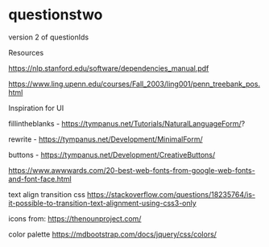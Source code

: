# questionstwo
version 2 of questionIds

Resources

https://nlp.stanford.edu/software/dependencies_manual.pdf

https://www.ling.upenn.edu/courses/Fall_2003/ling001/penn_treebank_pos.html


Inspiration for UI

fillintheblanks - https://tympanus.net/Tutorials/NaturalLanguageForm/?

rewrite - https://tympanus.net/Development/MinimalForm/

buttons - https://tympanus.net/Development/CreativeButtons/

https://www.awwwards.com/20-best-web-fonts-from-google-web-fonts-and-font-face.html

text align transition css https://stackoverflow.com/questions/18235764/is-it-possible-to-transition-text-alignment-using-css3-only

icons from: https://thenounproject.com/

color palette https://mdbootstrap.com/docs/jquery/css/colors/
